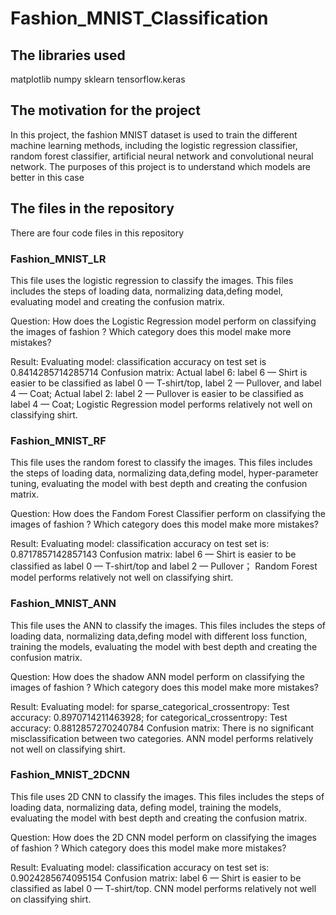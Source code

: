 # Fashion_MNIST_Classification

## The libraries used

matplotlib 
numpy
sklearn
tensorflow.keras

## The motivation for the project

In this project, the fashion MNIST dataset is used to train the different machine learning methods, including the logistic regression classifier, random forest classifier, artificial neural network and convolutional neural network. The purposes of this project is to understand which models are better in this case


## The files in the repository 

There are four code files in this repository

### Fashion_MNIST_LR

This file uses the logistic regression to classify the images. This files includes the steps of loading data, normalizing data,defing model, evaluating model and creating the confusion matrix. 

Question: How does the Logistic Regression model perform on classifying the images of fashion ? Which category does this model make more mistakes?

Result:
Evaluating model: classification accuracy on test set is 0.8414285714285714
Confusion matrix:  Actual label 6: label 6 — Shirt is easier to be classified as label 0 — T-shirt/top, label 2 — Pullover, and label 4 — Coat; Actual label 2: label 2 — Pullover is easier to be classified as label 4 — Coat; Logistic Regression model performs relatively not well on classifying shirt.

### Fashion_MNIST_RF

This file uses the random forest to classify the images. This files includes the steps of loading data, normalizing data,defing model, hyper-parameter tuning, evaluating the model with best depth and creating the confusion matrix. 

Question: How does the Fandom Forest Classifier perform on classifying the images of fashion ? Which category does this model make more mistakes?

Result:
Evaluating model: classification accuracy on test set is: 0.8717857142857143
Confusion matrix: label 6 — Shirt is easier to be classified as label 0 — T-shirt/top and label 2 — Pullover； Random Forest model performs relatively not well on classifying shirt.

### Fashion_MNIST_ANN

This file uses the ANN to classify the images. This files includes the steps of loading data, normalizing data,defing model with different loss function, training the models, evaluating the model with best depth and creating the confusion matrix. 

Question: How does the shadow ANN model perform on classifying the images of fashion ? Which category does this model make more mistakes?

Result:
Evaluating model: 
for sparse_categorical_crossentropy: Test accuracy: 0.8970714211463928; 
for categorical_crossentropy: Test accuracy: 0.8812857270240784
Confusion matrix: 
There is no significant misclassification between two categories. ANN model performs relatively not well on classifying shirt.

### Fashion_MNIST_2DCNN

This file uses 2D CNN to classify the images. This files includes the steps of loading data, normalizing data, defing model, training the models, evaluating the model with best depth and creating the confusion matrix. 

Question: How does the 2D CNN model perform on classifying the images of fashion ? Which category does this model make more mistakes?

Result:
Evaluating model: 
classification accuracy on test set is: 0.9024285674095154
Confusion matrix: 
label 6 — Shirt is easier to be classified as label 0 — T-shirt/top.
CNN model performs relatively not well on classifying shirt.



